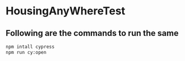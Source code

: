 # HousingAnyWhereTest

## Following are the commands to run the same

```bash
npm intall cypress
npm run cy:open
```
